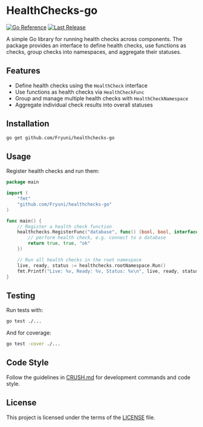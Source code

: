 # HealthChecks-go

[![Go Reference](https://pkg.go.dev/badge/github.com/Fryuni/healthchecks-go.svg)](https://pkg.go.dev/github.com/Fryuni/healthchecks-go) [![Last Release](https://img.shields.io/github/v/release/Fryuni/healthchecks-go)](https://github.com/Fryuni/healthchecks-go/releases)

A simple Go library for running health checks across components. The package provides an interface to define health checks, use functions as checks, group checks into namespaces, and aggregate their statuses.

## Features

- Define health checks using the `HealthCheck` interface
- Use functions as health checks via `HealthCheckFunc`
- Group and manage multiple health checks with `HealthCheckNamespace`
- Aggregate individual check results into overall statuses

## Installation

```bash
go get github.com/Fryuni/healthchecks-go
```

## Usage

Register health checks and run them:

```go
package main

import (
	"fmt"
	"github.com/Fryuni/healthchecks-go"
)

func main() {
	// Register a health check function
	healthchecks.RegisterFunc("database", func() (bool, bool, interface{}) {
		// perform health check, e.g. connect to a database
		return true, true, "ok"
	})

	// Run all health checks in the root namespace
	live, ready, status := healthchecks.rootNamespace.Run()
	fmt.Printf("Live: %v, Ready: %v, Status: %v\n", live, ready, status)
}
```

## Testing

Run tests with:

```bash
go test ./...
```

And for coverage:

```bash
go test -cover ./...
```

## Code Style

Follow the guidelines in [CRUSH.md](CRUSH.md) for development commands and code style.

## License

This project is licensed under the terms of the [LICENSE](LICENSE) file.

